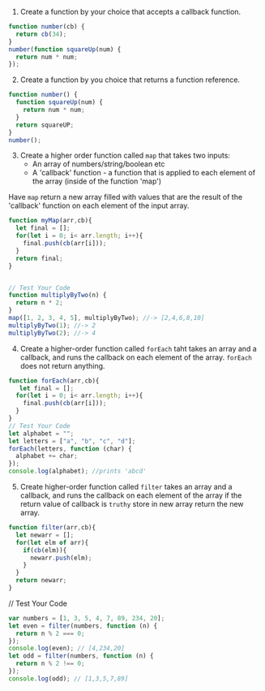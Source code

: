 1. Create a function by your choice that accepts a callback function.

```js
function number(cb) {
  return cb(34);
}
number(function squareUp(num) {
  return num * num;
});
```

2. Create a function by you choice that returns a function reference.

```js
function number() {
  function squareUp(num) {
    return num * num;
  }
  return squareUP;
}
number();
```

3. Create a higher order function called `map` that takes two inputs:
   - An array of numbers/string/boolean etc
   - A 'callback' function - a function that is applied to each element of the array (inside of the function 'map')

Have `map` return a new array filled with values that are the result of the 'callback' function on each element of the input array.

```js
function myMap(arr,cb){
  let final = [];
  for(let i = 0; i< arr.length; i++){
    final.push(cb(arr[i]));
  }
  return final;
}


// Test Your Code
function multiplyByTwo(n) {
  return n * 2;
}
map([1, 2, 3, 4, 5], multiplyByTwo); //-> [2,4,6,8,10]
multiplyByTwo(1); //-> 2
multiplyByTwo(2); //-> 4
```

4. Create a higher-order function called `forEach` taht takes an array and a callback, and runs the callback on each element of the array. `forEach` does not return anything.

```js
function forEach(arr,cb){
   let final = [];
  for(let i = 0; i< arr.length; i++){
    final.push(cb(arr[i]));
  }
}
// Test Your Code
let alphabet = "";
let letters = ["a", "b", "c", "d"];
forEach(letters, function (char) {
  alphabet += char;
});
console.log(alphabet); //prints 'abcd'
```

5. Create higher-order function called `filter` takes an array and a callback, and runs the callback on each element of the array if the return value of callback is `truthy` store in new array return the new array.

```js
function filter(arr,cb){
  let newarr = [];
  for(let elm of arr){
    if(cb(elm)){
      newarr.push(elm);
    }
  }
  return newarr;
}

```
// Test Your Code
```js
var numbers = [1, 3, 5, 4, 7, 89, 234, 20];
let even = filter(numbers, function (n) {
  return n % 2 === 0;
});
console.log(even); // [4,234,20]
let odd = filter(numbers, function (n) {
  return n % 2 !== 0;
});
console.log(odd); // [1,3,5,7,89]
```
